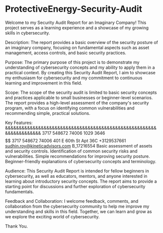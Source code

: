 # ProtectiveEnergy-Security-Audit
Welcome to my Security Audit Report for an Imaginary Company! This project serves as a learning experience and a showcase of my growing skills in cybersecurity.

Description:
The report provides a basic overview of the security posture of an imaginary company, focusing on fundamental aspects such as asset management, access controls, and basic security practices.

Purpose:
The primary purpose of this project is to demonstrate my understanding of cybersecurity concepts and my ability to apply them in a practical context. By creating this Security Audit Report, I aim to showcase my enthusiasm for cybersecurity and my commitment to continuous learning and improvement in this field.

Scope:
The scope of the security audit is limited to basic security concepts and practices applicable to small businesses or beginner-level scenarios. The report provides a high-level assessment of the company's security program, with a focus on identifying common vulnerabilities and recommending simple, practical solutions.

Key Features:
&&&&&&&&&&&&&&&&&&&&&&&&&&&&&&&&&&&&&&&&&&&&&&&&&&&&&&&&&&&&&&&&&&&&
3717 548672 74006
1029
3646
$$$$$$$$$$$$$$$$$$$$$$$$$$$$$$$$$$$$$$$$$$$$$$$$$$$$$$$$$$$$$$$$$$$$$$$$$$$$$$$$$$$$$$
3717 548672 74006
401 E 60th St Apt 36C
+3129537661
sudhin.roy@kineticadvisors.com
B_17216554
Basic assessment of assets and security controls.
Identification of common security risks and vulnerabilities.
Simple recommendations for improving security posture.
Beginner-friendly explanations of cybersecurity concepts and terminology.

Audience:
This Security Audit Report is intended for fellow beginners in cybersecurity, as well as educators, mentors, and anyone interested in learning about introductory security concepts. The report aims to provide a starting point for discussions and further exploration of cybersecurity fundamentals.

Feedback and Collaboration:
I welcome feedback, comments, and collaboration from the cybersecurity community to help me improve my understanding and skills in this field. Together, we can learn and grow as we explore the exciting world of cybersecurity.

Thank You.
